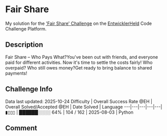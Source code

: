 # Fair Share

My solution for the ['Fair Share' Challenge](https://platform.entwicklerheld.de/challenge/fair-share?technology=Python) on the [EntwicklerHeld](https://platform.entwicklerheld.de/) Code Challenge Platform.

## Description
Fair Share – Who Pays What?You've been out with friends, and everyone paid for different activities. Now it's time to settle the costs fairly! Who overpaid? Who still owes money?Get ready to bring balance to shared payments!

## Challenge Info
Data last updated: 2025-10-24
Difficulty | Overall Success Rate @EH | Overall Solved/Accepted @EH | Date Solved | Language
---|---|---|---|---|
▮▯▯▯ | ██████░░░░ 64% | 104 / 162 | 2025-08-03 | Python

## Comment
